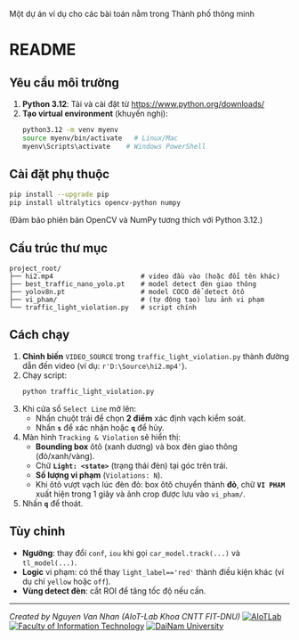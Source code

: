 Một dự án ví dụ cho các bài toán nằm trong Thành phố thông minh

# README

## Yêu cầu môi trường

1. **Python 3.12**: Tải và cài đặt từ https://www.python.org/downloads/
2. **Tạo virtual environment** (khuyến nghị):
   ```bash
   python3.12 -m venv myenv
   source myenv/bin/activate   # Linux/Mac
   myenv\Scripts\activate    # Windows PowerShell
   ```

## Cài đặt phụ thuộc

```bash
pip install --upgrade pip
pip install ultralytics opencv-python numpy
```  
(Đảm bảo phiên bản OpenCV và NumPy tương thích với Python 3.12.)

## Cấu trúc thư mục

```
project_root/
├── hi2.mp4                      # video đầu vào (hoặc đổi tên khác)
├── best_traffic_nano_yolo.pt    # model detect đèn giao thông
├── yolov8n.pt                   # model COCO để detect ôtô
├── vi_pham/                     # (tự động tạo) lưu ảnh vi phạm
└── traffic_light_violation.py   # script chính
```  

## Cách chạy

1. **Chỉnh biến** `VIDEO_SOURCE` trong `traffic_light_violation.py` thành đường dẫn đến video (ví dụ: `r'D:\Source\hi2.mp4'`).
2. Chạy script:
   ```bash
   python traffic_light_violation.py
   ```
3. Khi cửa sổ `Select Line` mở lên:
   - Nhấn chuột trái để chọn **2 điểm** xác định vạch kiểm soát.
   - Nhấn **`s`** để xác nhận hoặc **`q`** để hủy.
4. Màn hình `Tracking & Violation` sẽ hiển thị:
   - **Bounding box** ôtô (xanh dương) và box đèn giao thông (đỏ/xanh/vàng).
   - Chữ **`Light: <state>`** (trạng thái đèn) tại góc trên trái.
   - **Số lượng vi phạm** (`Violations: N`).
   - Khi ôtô vượt vạch lúc đèn đỏ: box ôtô chuyển thành **đỏ**, chữ **`VI PHAM`** xuất hiện trong 1 giây và ảnh crop được lưu vào `vi_pham/`.
5. Nhấn **`q`** để thoát.

## Tùy chỉnh

- **Ngưỡng**: thay đổi `conf`, `iou` khi gọi `car_model.track(...)` và `tl_model(...)`.
- **Logic** vi phạm: có thể thay `light_label=='red'` thành điều kiện khác (ví dụ chỉ `yellow` hoặc `off`).
- **Vùng detect đèn**: cắt ROI để tăng tốc độ nếu cần.

---

*Created by Nguyen Van Nhan (AIoT-Lab Khoa CNTT FIT-DNU)*
[![AIoTLab](https://img.shields.io/badge/AIoTLab-green?style=for-the-badge)](https://www.facebook.com/DNUAIoTLab)
[![Faculty of Information Technology](https://img.shields.io/badge/Faculty%20of%20Information%20Technology-blue?style=for-the-badge)](https://dainam.edu.vn/vi/khoa-cong-nghe-thong-tin)
[![DaiNam University](https://img.shields.io/badge/DaiNam%20University-orange?style=for-the-badge)](https://dainam.edu.vn)
